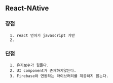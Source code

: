 ## React-NAtive
### 장점
      1. react 언어가 javascript 기반
      2. 


### 단점 
      1. 유지보수가 힘들다.
      2. UI component가 존재하지않는다.
      3. Firebase와 연동하는 라이브러리를 제공하지 않는다.
